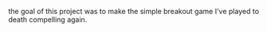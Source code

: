 the goal of this project was to make the simple breakout game I've played to death compelling again.

